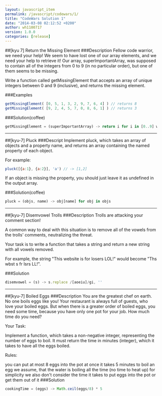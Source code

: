 ```yaml
---
layout: javascript_item
permalink: /javascript/codewars/1/
title: "CodeWars Solution 1"
date: "2014-03-08 02:12:52 +0200"
author: wh1100717
version: 1.0.0
categories: [release]
---
```


##[kyu 7] Return the Missing Element
###Description
Fellow code warrior, we need your help! We seem to have lost one of our array elements, and we need your help to retrieve it! Our array, superImportantArray, was supposed to contain all of the integers from 0 to 9 (in no particular order), but one of them seems to be missing.

Write a function called getMissingElement that accepts an array of unique integers between 0 and 9 (inclusive), and returns the missing element.

###Examples
```javascript
getMissingElement( [0, 5, 1, 3, 2, 9, 7, 6, 4] ) // returns 8
getMissingElement( [9, 2, 4, 5, 7, 0, 8, 6, 1] ) // returns 3
```

###Solution(coffee)
```javascript
getMissingElement = (superImportantArray) -> return i for i in [0..9] when i not in superImportantArray
```

---

##[kyu-7] Pluck
###Descript
Implement pluck, which takes an array of objects and a property name, and returns an array containing the named property of each object.

For example:

```javascript
pluck([{a:1}, {a:2}], 'a') // -> [1,2]
```

If an object is missing the property, you should just leave it as undefined in the output array.

###Solution(coffee)
```javascript
pluck = (objs, name) -> obj[name] for obj in objs
```

---

##[kyu-7] Disemvowel Trolls
###Description
Trolls are attacking your comment section!

A common way to deal with this situation is to remove all of the vowels from the trolls' comments, neutralizing the threat.

Your task is to write a function that takes a string and return a new string with all vowels removed.

For example, the string "This website is for losers LOL!" would become "Ths wbst s fr lsrs LL!".

###Solution
```javascript
disemvowel = (s) -> s.replace /[aoeiu]/gi, ''
```

---

##[kyu-7] Boiled Eggs
###Description 
You are the greatest chef on earth. No one boils eggs like you! Your restaurant is always full of guests, who love your boiled eggs. But when there is a greater order of boiled eggs, you need some time, because you have only one pot for your job. How much time do you need?

Your Task:

Implement a function, which takes a non-negative integer, representing the number of eggs to boil. It must return the time in minutes (integer), which it takes to have all the eggs boiled.

Rules:

you can put at most 8 eggs into the pot at once
it takes 5 minutes to boil an egg
we assume, that the water is boiling all the time (no time to heat up)
for simplicity we also don't consider the time it takes to put eggs into the pot or get them out of it
###Solution
```javascript
cookingTime = (eggs) -> Math.ceil(eggs/8) * 5
```